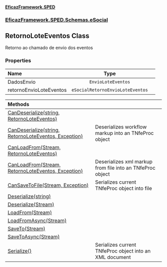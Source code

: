 #### [EficazFramework.SPED](EficazFrameworkSPED.md 'EficazFramework SPED')
### [EficazFramework.SPED.Schemas.eSocial](EficazFramework.SPED.Schemas.eSocial.md 'EficazFramework.SPED.Schemas.eSocial')

## RetornoLoteEventos Class

Retorno ao chamado de envio dos eventos
### Properties

| Name | Type | |
| :--- | :---: | :--- |
| DadosEnvio | `EnvioLoteEventos` |  |
| retornoEnvioLoteEventos | `eSocialRetornoEnvioLoteEventos` |  |

| Methods | |
| :--- | :--- |
| [CanDeserialize(string, RetornoLoteEventos)](EficazFramework.SPED.Schemas.eSocial/RetornoLoteEventos/CanDeserialize(string,RetornoLoteEventos).md 'EficazFramework.SPED.Schemas.eSocial.RetornoLoteEventos.CanDeserialize(string, EficazFramework.SPED.Schemas.eSocial.RetornoLoteEventos)') | |
| [CanDeserialize(string, RetornoLoteEventos, Exception)](EficazFramework.SPED.Schemas.eSocial/RetornoLoteEventos/CanDeserialize(string,RetornoLoteEventos,Exception).md 'EficazFramework.SPED.Schemas.eSocial.RetornoLoteEventos.CanDeserialize(string, EficazFramework.SPED.Schemas.eSocial.RetornoLoteEventos, System.Exception)') | Deserializes workflow markup into an TNfeProc object |
| [CanLoadFrom(Stream, RetornoLoteEventos)](EficazFramework.SPED.Schemas.eSocial/RetornoLoteEventos/CanLoadFrom(Stream,RetornoLoteEventos).md 'EficazFramework.SPED.Schemas.eSocial.RetornoLoteEventos.CanLoadFrom(System.IO.Stream, EficazFramework.SPED.Schemas.eSocial.RetornoLoteEventos)') | |
| [CanLoadFrom(Stream, RetornoLoteEventos, Exception)](EficazFramework.SPED.Schemas.eSocial/RetornoLoteEventos/CanLoadFrom(Stream,RetornoLoteEventos,Exception).md 'EficazFramework.SPED.Schemas.eSocial.RetornoLoteEventos.CanLoadFrom(System.IO.Stream, EficazFramework.SPED.Schemas.eSocial.RetornoLoteEventos, System.Exception)') | Deserializes xml markup from file into an TNfeProc object |
| [CanSaveToFile(Stream, Exception)](EficazFramework.SPED.Schemas.eSocial/RetornoLoteEventos/CanSaveToFile(Stream,Exception).md 'EficazFramework.SPED.Schemas.eSocial.RetornoLoteEventos.CanSaveToFile(System.IO.Stream, System.Exception)') | Serializes current TNfeProc object into file |
| [Deserialize(string)](EficazFramework.SPED.Schemas.eSocial/RetornoLoteEventos/Deserialize(string).md 'EficazFramework.SPED.Schemas.eSocial.RetornoLoteEventos.Deserialize(string)') | |
| [Deserialize(Stream)](EficazFramework.SPED.Schemas.eSocial/RetornoLoteEventos/Deserialize(Stream).md 'EficazFramework.SPED.Schemas.eSocial.RetornoLoteEventos.Deserialize(System.IO.Stream)') | |
| [LoadFrom(Stream)](EficazFramework.SPED.Schemas.eSocial/RetornoLoteEventos/LoadFrom(Stream).md 'EficazFramework.SPED.Schemas.eSocial.RetornoLoteEventos.LoadFrom(System.IO.Stream)') | |
| [LoadFromAsync(Stream)](EficazFramework.SPED.Schemas.eSocial/RetornoLoteEventos/LoadFromAsync(Stream).md 'EficazFramework.SPED.Schemas.eSocial.RetornoLoteEventos.LoadFromAsync(System.IO.Stream)') | |
| [SaveTo(Stream)](EficazFramework.SPED.Schemas.eSocial/RetornoLoteEventos/SaveTo(Stream).md 'EficazFramework.SPED.Schemas.eSocial.RetornoLoteEventos.SaveTo(System.IO.Stream)') | |
| [SaveToAsync(Stream)](EficazFramework.SPED.Schemas.eSocial/RetornoLoteEventos/SaveToAsync(Stream).md 'EficazFramework.SPED.Schemas.eSocial.RetornoLoteEventos.SaveToAsync(System.IO.Stream)') | |
| [Serialize()](EficazFramework.SPED.Schemas.eSocial/RetornoLoteEventos/Serialize().md 'EficazFramework.SPED.Schemas.eSocial.RetornoLoteEventos.Serialize()') | Serializes current TNfeProc object into an XML document |
